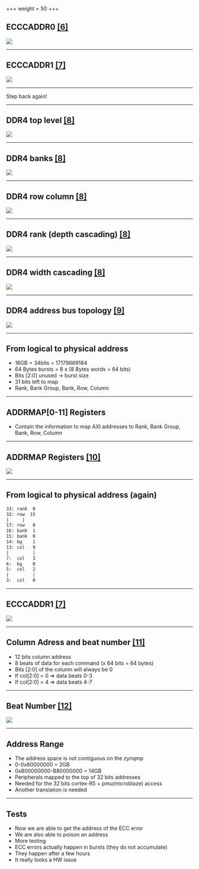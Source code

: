 +++
weight = 50
+++

## ECCCADDR0 [[6]](https://www.xilinx.com/html_docs/registers/ug1087/ddrc___ecccaddr0.html)

![](/eccaddr0.png)

---

## ECCCADDR1 [[7]](https://www.xilinx.com/html_docs/registers/ug1087/ddrc___ecccaddr1.html)

![](/eccaddr1.png)

---

Step back again!

---

## DDR4 top level [[8]](https://www.systemverilog.io/ddr4-basics)

![](/ddr4-basics-top-level.png)

---

## DDR4 banks [[8]](https://www.systemverilog.io/ddr4-basics)

![](/ddr4-basics-banks.png)

---

## DDR4 row column [[8]](https://www.systemverilog.io/ddr4-basics)

![](/ddr4-basics-row-col.png)

---

## DDR4 rank (depth cascading) [[8]](https://www.systemverilog.io/ddr4-basics)

![](/ddr4-basics-rank.png)

---

## DDR4 width cascading [[8]](https://www.systemverilog.io/ddr4-basics)

![](/ddr4-basics-width-cascade.png)

---
## DDR4 address bus topology [[9]](https://www.rambus.com/fly-by-command-address/)

![](/ddr-addr-bus.png)

---


## From logical to physical address

* 16GB = 34bits = 17179869184
* 64 Bytes bursts = 8 x (8 Bytes words = 64 bits)
* Bits [2:0] unused -> burst size
* 31 bits left to map
* Rank, Bank Group, Bank, Row, Column

---

## ADDRMAP[0-11] Registers

* Contain the information to map AXI addresses to Rank, Bank Group, Bank, Row, Column

---

## ADDRMAP Registers [[10]](https://www.xilinx.com/html_docs/registers/ug1087/ddrc___addrmap0.html)
![](/addrmap0.png)

---

## From logical to physical address (again)

```sh
33: rank  0
32: row  15
|     |
17: row   0
16: bank  1
15: bank  0
14: bg    1
13: col   9
|         |
7:  col   3
6:  bg    0
5:  col   2
|         |
3:  col   0
```

---

## ECCCADDR1 [[7]](https://www.xilinx.com/html_docs/registers/ug1087/ddrc___ecccaddr1.html)

![](/eccaddr1.png)

---

## Column Adress and beat number [[11]](https://forums.xilinx.com/t5/Memory-Interfaces-and-NoC/ECCCADDR1-in-DDRC-Module/td-p/924982)

* 12 bits column address
* 8 beats of data for each command (x 64 bits = 64 bytes)
* Bits [2:0] of the column will always be 0
* If col[2:0] = 0 => data beats 0-3
* If col[2:0] = 4 => data beats 4-7

---

## Beat Number [[12]](https://www.xilinx.com/html_docs/registers/ug1087/ddrc___eccstat.html)

![](/eccstat.png)

---

## Address Range

* The address space is not contiguous on the zynqmp
* 0-0x80000000 = 2GB
* 0x800000000-B80000000 = 14GB
* Peripherals mapped to the top of 32 bits addresses
* Needed for the 32 bits cortex-R5 + pmu(microblaze) access
* Another translation is needed

---
## Tests

* Now we are able to get the address of the ECC error
* We are also able to poison an address
* More testing
* ECC errors actually happen in bursts (they do not accumulate)
* They happen after a few hours
* It really looks a HW issue
